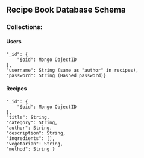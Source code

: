 ## Recipe Book Database Schema

### Collections:

#### Users 

	"_id": {
        "$oid": Mongo ObjectID
    },
    "username": String (same as "author" in recipes),
    "password": String (Hashed password)}

#### Recipes

    "_id": {
        "$oid": Mongo ObjectID
    },
    "title": String,
    "category": String,
    "author": String,
    "description": String,
    "ingredients": [],
    "vegetarian": String,
    "method": String }


